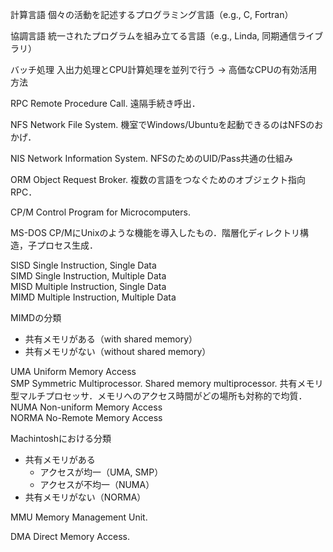 計算言語    個々の活動を記述するプログラミング言語（e.g., C, Fortran）

協調言語    統一されたプログラムを組み立てる言語（e.g., Linda, 同期通信ライブラリ）

バッチ処理  入出力処理とCPU計算処理を並列で行う → 高価なCPUの有効活用方法

RPC       Remote Procedure Call. 遠隔手続き呼出．

NFS       Network File System. 機室でWindows/Ubuntuを起動できるのはNFSのおかげ．

NIS       Network Information System. NFSのためのUID/Pass共通の仕組み

ORM       Object Request Broker. 複数の言語をつなぐためのオブジェクト指向RPC．

CP/M      Control Program for Microcomputers.

MS-DOS    CP/MにUnixのような機能を導入したもの．階層化ディレクトリ構造，子プロセス生成．

SISD      Single Instruction, Single Data  
SIMD      Single Instruction, Multiple Data  
MISD      Multiple Instruction, Single Data  
MIMD      Multiple Instruction, Multiple Data

MIMDの分類
+ 共有メモリがある（with shared memory）
+ 共有メモリがない（without shared memory）

UMA       Uniform Memory Access  
SMP       Symmetric Multiprocessor. Shared memory multiprocessor. 共有メモリ型マルチプロセッサ．メモリへのアクセス時間がどの場所も対称的で均質．  
NUMA      Non-uniform Memory Access  
NORMA     No-Remote Memory Access  

Machintoshにおける分類
+ 共有メモリがある
  + アクセスが均一（UMA, SMP）
  + アクセスが不均一（NUMA）
+ 共有メモリがない（NORMA）

MMU       Memory Management Unit.

DMA       Direct Memory Access.